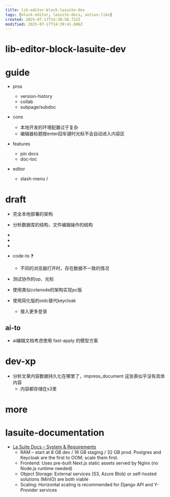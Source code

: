 ```yaml
---
title: lib-editor-block-lasuite-dev
tags: [block-editor, lasuite-docs, notion-like]
created: 2025-07-17T14:38:58.722Z
modified: 2025-07-17T14:39:41.606Z
---
```


# lib-editor-block-lasuite-dev

# guide
- pros
  - version-history
  - collab
  - subpage/subdoc

- cons
  - 本地开发的环境配置过于复杂
  - 编辑器标题按enter回车键时光标不会自动进入内容区

- features
  - pin docs
  - doc-toc

- editor
  - slash-menu /
# draft
- 完全本地部署的架构

- 分析数据库的结构，文件编辑操作的结构

- 
- 
- 

- code-to ❓
  - 不同的浏览器打开时，存在数据不一致的情况

- 测试协作的op、光标

- 使用类似colanode的架构实现pc版

- 使用简化版的oidc替代keycloak
  - 接入更多登录

## ai-to

- ai编辑文档考虑使用 fast-apply 的模型方案
# dev-xp
- 分析文章内容数据持久化在哪里了，impress_document 这张表似乎没有具体内容
  - 内容都存储在s3里
# more

# lasuite-documentation
- [La Suite Docs – System & Requirements](https://github.com/suitenumerique/docs/blob/main/docs/system-requirements.md)
  - RAM – start at 8 GB dev / 16 GB staging / 32 GB prod. Postgres and Keycloak are the first to OOM; scale them first.
  - Frontend: Uses pre-built Next.js static assets served by Nginx (no Node.js runtime needed)
  - Object Storage: External services (S3, Azure Blob) or self-hosted solutions (MinIO) are both viable
  - Scaling: Horizontal scaling is recommended for Django API and Y-Provider services
